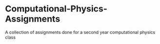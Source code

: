 # Computational-Physics-Assignments
A collection of assignments done for a second year computational physics class
